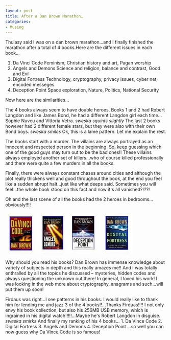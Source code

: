 ```yaml
---
layout: post
title: After a Dan Brown Marathon…
categories:
- Musing
---
```



Thulasy said I was on a dan brown marathon…and I finally finished the marathon after a total of 4 books.Here are the different issues in each book...

1. Da Vinci Code Feminism, Christian history and art, Pagan worship
2. Angels and Demons Science and religion, balance and contrast, Good and Evil
3. Digital Fortress Technology, cryptography, privacy issues, cyber net, encoded messeges
4. Deception Point Space exploration, Nature, Politics, National Security

Now here are the similarities…

The 4 books always seem to have double heroes. Books 1 and 2 had Robert Langdon and like James Bond, he had a different Langdon girl each time…Sophie Nuveu and Vittoria Vetra. *sweska squints slightly* The last 2 books however had 2 different female stars, but they were also with their own Bond boys. *sweska smiles* Ok, this is a lame pattern. Let me explain the rest.

The books start with a murder. The villains are always portrayed as an innocent and respected person in the beginning. So, keep guessing which one of the good guys may turn out to be the bad ones!! These villains always employed another set of killers…who of course killed professionally and there were quite a few murders in all the books.

Finally, there were always constant chases around cities and although the plot really thickens well and good throughout the book, at the end you feel like a sudden abrupt halt…just like what deeps said. Sometimes you will feel…the whole book stood on this fact and now it's all vanished?!??!

Oh and the last scene of all the books had the 2 heroes in bedrooms… obviously!!!!

![](/img/dan.jpg)

Why should you read his books? Dan Brown has immense knowledge about variety of subjects in depth and this really amazes me!! And I was totally enthralled by all the topics he discussed – mysteries, hidden codes and always questioning the unknown out there! In general, I loved his work! I was looking in the web more about cryptography, anagrams and such…will put them up soon!

Firdaus was right…I see patterns in his books. I would really like to thank him for lending me and jazz 3 of the 4 books!!...Thanks Firduas!!!! I not only envy his book collection, but also his 256MB USB memory, which is ingrained in his digital watch!!!!!...Maybe he's Robert Langdon in disguise. *sweska smirks* And finally my ranking of his 4 books… 1. Da Vince Code 2. Digital Fortress 3. Angels and Demons 4. Deception Point …so well you can now guess why Da Vince Code is so famous!
